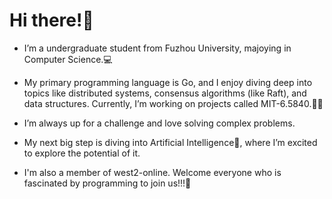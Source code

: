 # Hi there!👋

- I’m a undergraduate student from Fuzhou University, majoying in Computer Science.💻

- My primary programming language is Go, and I enjoy diving deep into topics like distributed systems, consensus algorithms (like Raft), and data structures. Currently, I’m working on projects called MIT-6.5840.👨‍💻

- I’m always up for a challenge and love solving complex problems.

- My next big step is diving into Artificial Intelligence🤖, where I’m excited to explore the potential of it.

- I'm also a member of west2-online. Welcome everyone who is fascinated by programming to join us!!!🍺
